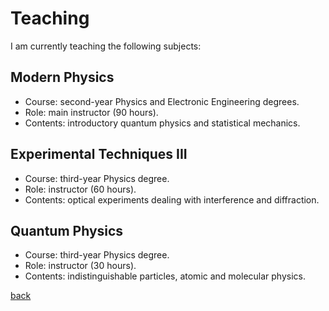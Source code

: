 
# Teaching

I am currently teaching the following subjects:

## Modern Physics

- Course: second-year Physics and Electronic Engineering degrees.
- Role: main instructor (90 hours).
- Contents: introductory quantum physics and statistical mechanics.

## Experimental Techniques III

- Course: third-year Physics degree.
- Role: instructor (60 hours).
- Contents: optical experiments dealing with interference and diffraction.

## Quantum Physics

- Course: third-year Physics degree.
- Role: instructor (30 hours).
- Contents: indistinguishable particles, atomic and molecular physics.

[back](./README.md)
